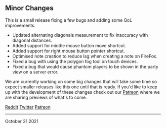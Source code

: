 ## Minor Changes

This is a small release fixing a few bugs and adding some QoL improvements.

- Updated alternating diagonals measurement to fix inaccuracy with diagonal distances.
- Added support for middle mouse button move shortcut.
- Added support for right mouse button pointer shortcut.
- Optimised note creation to reduce lag when creating a note on FireFox.
- Fixed a bug with using the polygon fog tool on touch devices.
- Fixed a bug that would cause phantom players to be shown in the party view on a server error.

We are currently working on some big changes that will take some time so expect smaller releases like this one until that is ready. If you'd like to keep up with the development of these changes check out our [Patreon](https://patreon.com/owlbearrodeo) where we are sharing previews of what's to come.

[Reddit](https://www.reddit.com/r/OwlbearRodeo/comments/qco76o/beta_v1101_released_bug_fixes/)
[Twitter](https://twitter.com/OwlbearRodeo/status/1451123265246691330)
[Patreon](https://www.patreon.com/posts/57673962)

---

October 21 2021
